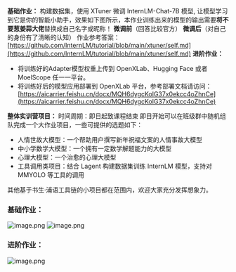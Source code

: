 **基础作业：**
构建数据集，使用 XTuner 微调 InternLM-Chat-7B 模型, 让模型学习到它是你的智能小助手，效果如下图所示，本作业训练出来的模型的输出需要**将不要葱姜蒜大佬**替换成自己名字或昵称！
**微调前**（回答比较官方） 
**微调后**（对自己的身份有了清晰的认知） 
作业参考答案：[https://github.com/InternLM/tutorial/blob/main/xtuner/self.md](https://github.com/InternLM/tutorial/blob/main/xtuner/self.md)
**进阶作业：**

- 将训练好的Adapter模型权重上传到 OpenXLab、Hugging Face 或者 MoelScope 任一一平台。
- 将训练好后的模型应用部署到 OpenXLab 平台，参考部署文档请访问：[https://aicarrier.feishu.cn/docx/MQH6dygcKolG37x0ekcc4oZhnCe](https://aicarrier.feishu.cn/docx/MQH6dygcKolG37x0ekcc4oZhnCe)

**整体实训营项目：**
时间周期：即日起致课程结束
即日开始可以在班级群中随机组队完成一个大作业项目，一些可提供的选题如下：

- 人情世故大模型：一个帮助用户撰写新年祝福文案的人情事故大模型
- 中小学数学大模型：一个拥有一定数学解题能力的大模型
- 心理大模型：一个治愈的心理大模型
- 工具调用类项目：结合 Lagent 构建数据集训练 InternLM 模型，支持对 MMYOLO 等工具的调用

其他基于书生·浦语工具链的小项目都在范围内，欢迎大家充分发挥想象力。
### 基础作业：
![image.png](https://cdn.nlark.com/yuque/0/2024/png/40974462/1705108843318-1592337c-14ec-4995-8e61-aa49afc77166.png#averageHue=%23181818&clientId=ue7821027-3619-4&from=paste&height=659&id=u479e61fc&originHeight=988&originWidth=1704&originalType=binary&ratio=1.5&rotation=0&showTitle=false&size=287940&status=done&style=none&taskId=ua8f96b3b-3756-4b49-8b77-6fea5240407&title=&width=1136)
![image.png](https://cdn.nlark.com/yuque/0/2024/png/40974462/1705108815564-fff96d5c-a327-4f45-a93a-720a0a79926b.png#averageHue=%23dcc0aa&clientId=ue7821027-3619-4&from=paste&height=569&id=u9a88c688&originHeight=853&originWidth=1711&originalType=binary&ratio=1.5&rotation=0&showTitle=false&size=128454&status=done&style=none&taskId=ud0310914-bed1-4f3a-81ee-90188e31c2e&title=&width=1140.6666666666667)
### 进阶作业：
![image.png](https://cdn.nlark.com/yuque/0/2024/png/40974462/1705108866139-6d1030e6-7384-422b-91ed-474d107a3642.png#averageHue=%23fefefe&clientId=ue7821027-3619-4&from=paste&height=510&id=ube9d6d67&originHeight=765&originWidth=1702&originalType=binary&ratio=1.5&rotation=0&showTitle=false&size=183715&status=done&style=none&taskId=u2ac243a3-4896-4c5a-9602-744036af5aa&title=&width=1134.6666666666667)


 

